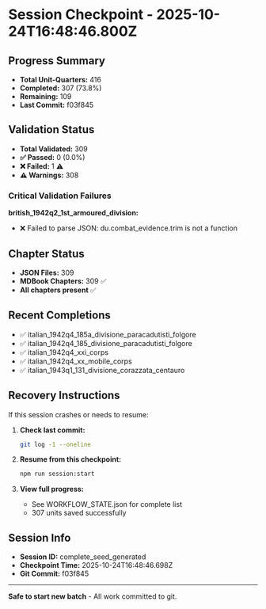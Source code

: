 # Session Checkpoint - 2025-10-24T16:48:46.800Z

## Progress Summary

- **Total Unit-Quarters:** 416
- **Completed:** 307 (73.8%)
- **Remaining:** 109
- **Last Commit:** f03f845

## Validation Status

- **Total Validated:** 309
- **✅ Passed:** 0 (0.0%)
- **❌ Failed:** 1 ⚠️
- **⚠️ Warnings:** 308

### Critical Validation Failures

**british_1942q2_1st_armoured_division:**
  - ❌ Failed to parse JSON: du.combat_evidence.trim is not a function

## Chapter Status

- **JSON Files:** 309
- **MDBook Chapters:** 309 ✅
- **All chapters present** ✅

## Recent Completions

- ✅ italian_1942q4_185a_divisione_paracadutisti_folgore
- ✅ italian_1942q4_185_divisione_paracadutisti_folgore
- ✅ italian_1942q4_xxi_corps
- ✅ italian_1942q4_xx_mobile_corps
- ✅ italian_1943q1_131_divisione_corazzata_centauro

## Recovery Instructions

If this session crashes or needs to resume:

1. **Check last commit:**
   ```bash
   git log -1 --oneline
   ```

2. **Resume from this checkpoint:**
   ```bash
   npm run session:start
   ```

3. **View full progress:**
   - See WORKFLOW_STATE.json for complete list
   - 307 units saved successfully

## Session Info

- **Session ID:** complete_seed_generated
- **Checkpoint Time:** 2025-10-24T16:48:46.698Z
- **Git Commit:** f03f845

---

**Safe to start new batch** - All work committed to git.
